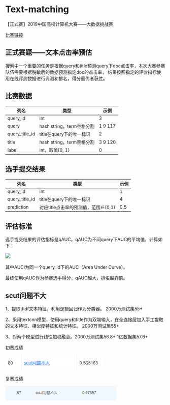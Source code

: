 # Text-matching
【正式赛】2019中国高校计算机大赛——大数据挑战赛

[比赛链接](https://www.kesci.com/home/competition/5cc51043f71088002c5b8840/content/1)

正式赛题——文本点击率预估
----------------------
搜索中一个重要的任务是根据query和title预测query下doc点击率，本次大赛参赛队伍需要根据脱敏后的数据预测指定doc的点击率，
结果按照指定的评价指标使用在线评测数据进行评测和排名，得分最优者获胜。

比赛数据
---------
|列名|	类型 | 示例|
|-----|-----|-----|
|query_id|int| 3|
|query |hash string，term空格分割| 1 9 117|
|query_title_id|	title在query下的唯一标识	|2|
|title |hash string，term空格分割 |3 9 120|
|label| int，取值{0, 1}| 0|

选手提交结果
-----------
|列名	|类型| 示例|
|------|------|------|
|query_id |int |1|
|query_title_id	|title在query下的唯一标识|	4|
|prediction	|对应title点击率的预测值，范围∈(0,1)|	0.5|

评估标准
-----------
选手提交结果的评估指标是qAUC，qAUC为不同query下AUC的平均值，计算如下：

![](https://cdn.kesci.com/upload/images/ps2bm1iwq.png?imageView2/0/w/400/h/400)

其中AUCi为同一个query_id下的AUC（Area Under Curve）。

最终使用qAUC作为参赛选手得分，qAUC越大，排名越靠前。

scut问题不大
------------
1、提取tfidf文本特征，利用逻辑回归作为分类器。 2000万测试集55+

2、采用textcnn模型，使用query和title作为双端输入，在全连接层加入手工提取的文本特征、相似度特征和统计特征。 2000万测试集55+

3、对两个模型进行线性加权融合。2000万测试集56.8+ 1亿数据集57.6+

初赛成绩

![](https://github.com/zhangxiaoling/Text-matching/blob/master/%E5%88%9D%E8%B5%9B.png)

复赛成绩

![](https://github.com/zhangxiaoling/Text-matching/blob/master/%E5%A4%8D%E8%B5%9B.png)
